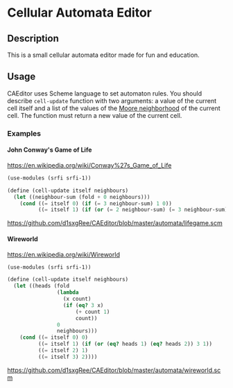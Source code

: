 # Cellular Automata Editor

## Description

This is a small cellular automata editor made for fun and education.

## Usage

CAEditor uses Scheme language to set automaton rules. You should describe `cell-update` function with two arguments: a value of the current cell itself and a list of the values of the [Moore neighborhood](https://en.wikipedia.org/wiki/Moore_neighborhood) of the current cell. The function must return a new value of the current cell.

### Examples

#### John Conway's Game of Life

https://en.wikipedia.org/wiki/Conway%27s_Game_of_Life

```scheme
(use-modules (srfi srfi-1))

(define (cell-update itself neighbours)
  (let ((neighbour-sum (fold + 0 neighbours)))
    (cond ((= itself 0) (if (= 3 neighbour-sum) 1 0))
          ((= itself 1) (if (or (= 2 neighbour-sum) (= 3 neighbour-sum)) 1 0)))))
```

https://github.com/d1sxgRee/CAEditor/blob/master/automata/lifegame.scm

#### Wireworld

https://en.wikipedia.org/wiki/Wireworld

```scheme
(use-modules (srfi srfi-1))

(define (cell-update itself neighbours)
  (let ((heads (fold
                (lambda
                  (x count)
                  (if (eq? 3 x)
                      (+ count 1)
                      count))
                0 
                neighbours)))
    (cond ((= itself 0) 0)
          ((= itself 1) (if (or (eq? heads 1) (eq? heads 2)) 3 1))
          ((= itself 2) 1)
          ((= itself 3) 2))))
```

https://github.com/d1sxgRee/CAEditor/blob/master/automata/wireworld.scm
